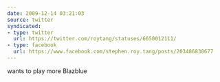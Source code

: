```yaml
---
date: 2009-12-14 03:21:03
source: twitter
syndicated:
- type: twitter
  url: https://twitter.com/roytang/statuses/6650012111/
- type: facebook
  url: https://www.facebook.com/stephen.roy.tang/posts/203486838677
---
```


wants to play more Blazblue